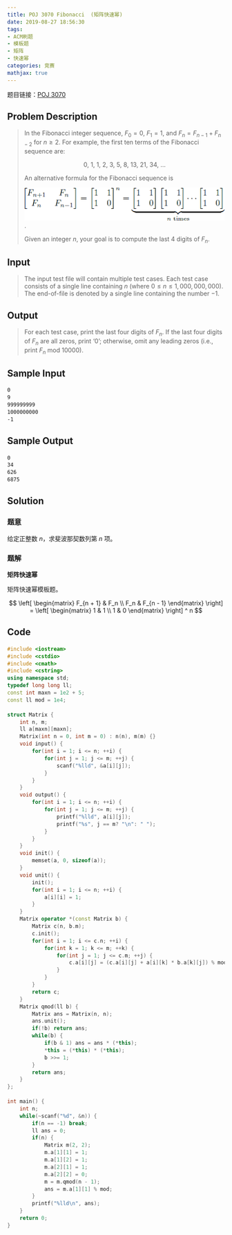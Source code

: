 ```yaml
---
title: POJ 3070 Fibonacci  (矩阵快速幂)
date: 2019-08-27 18:56:30
tags:
- ACM刷题
- 模板题
- 矩阵
- 快速幂
categories: 竞赛
mathjax: true
---
```


题目链接：[POJ 3070](http://poj.org/problem?id=3070)

## Problem Description
> In the Fibonacci integer sequence, $F_0 = 0$, $F_1 = 1$, and $F_n = F_{n − 1} + F_{n − 2}$ for $n \ge 2$. For example, the first ten terms of the Fibonacci sequence are:
> 
> $$0,\ 1,\ 1,\ 2,\ 3,\ 5,\ 8,\ 13,\ 21,\ 34,\ ...$$
> 
> An alternative formula for the Fibonacci sequence is
> 
> ![title](https://raw.githubusercontent.com/WuTao18/images/master/gitnote/2019/08/27/1566896523034-1566896523038.png).
> 
> Given an integer $n$, your goal is to compute the last $4$ digits of $F_n$.

## Input
> The input test file will contain multiple test cases. Each test case consists of a single line containing $n$ (where $0 \le n \le 1,000,000,000$). The end-of-file is denoted by a single line containing the number $−1$.
 
## Output
> For each test case, print the last four digits of $F_n$. If the last four digits of $F_n$ are all zeros, print $‘0’$; otherwise, omit any leading zeros (i.e., print $F_n$ mod $10000$).
 

## Sample Input

```markdown
0
9
999999999
1000000000
-1
```

## Sample Output

```markdown
0
34
626
6875
```

## Solution

### 题意

给定正整数 $n$，求斐波那契数列第 $n$ 项。

### 题解

**矩阵快速幂**

矩阵快速幂模板题。

$$
 \left[
 \begin{matrix}
   F_{n + 1} & F_n \\
   F_n & F_{n - 1}
  \end{matrix}
  \right] =
  \left[
 \begin{matrix}
   1 & 1 \\
   1 & 0
  \end{matrix}
  \right] ^ n
$$

## Code

```cpp
#include <iostream>
#include <cstdio>
#include <cmath>
#include <cstring>
using namespace std;
typedef long long ll;
const int maxn = 1e2 + 5;
const ll mod = 1e4;

struct Matrix {
    int n, m;
    ll a[maxn][maxn];
    Matrix(int n = 0, int m = 0) : n(n), m(m) {}
    void input() {
        for(int i = 1; i <= n; ++i) {
            for(int j = 1; j <= m; ++j) {
                scanf("%lld", &a[i][j]);
            }
        }
    }
    void output() {
        for(int i = 1; i <= n; ++i) {
            for(int j = 1; j <= m; ++j) {
                printf("%lld", a[i][j]);
                printf("%s", j == m? "\n": " ");
            }
        }
    }
    void init() {
        memset(a, 0, sizeof(a));
    }
    void unit() {
        init();
        for(int i = 1; i <= n; ++i) {
            a[i][i] = 1;
        }
    }
    Matrix operator *(const Matrix b) {
        Matrix c(n, b.m);
        c.init();
        for(int i = 1; i <= c.n; ++i) {
            for(int k = 1; k <= m; ++k) {
                for(int j = 1; j <= c.m; ++j) {
                    c.a[i][j] = (c.a[i][j] + a[i][k] * b.a[k][j]) % mod;
                }
            }
        }
        return c;
    }
    Matrix qmod(ll b) {
        Matrix ans = Matrix(n, n);
        ans.unit();
        if(!b) return ans;
        while(b) {
            if(b & 1) ans = ans * (*this);
            *this = (*this) * (*this);
            b >>= 1;
        }
        return ans;
    }
};

int main() {
    int n;
    while(~scanf("%d", &n)) {
        if(n == -1) break;
        ll ans = 0;
        if(n) {
            Matrix m(2, 2);
            m.a[1][1] = 1;
            m.a[1][2] = 1;
            m.a[2][1] = 1;
            m.a[2][2] = 0;
            m = m.qmod(n - 1);
            ans = m.a[1][1] % mod;
        } 
        printf("%lld\n", ans);
    }
    return 0;
}
```

